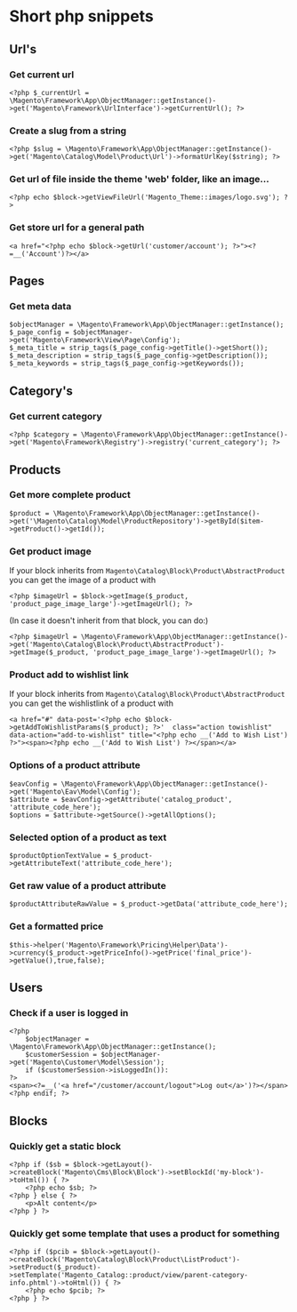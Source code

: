 # Short php snippets

## Url's

### Get current url

    <?php $_currentUrl = \Magento\Framework\App\ObjectManager::getInstance()->get('Magento\Framework\UrlInterface')->getCurrentUrl(); ?>

### Create a slug from a string

    <?php $slug = \Magento\Framework\App\ObjectManager::getInstance()->get('Magento\Catalog\Model\Product\Url')->formatUrlKey($string); ?>

### Get url of file inside the theme 'web' folder, like an image...

    <?php echo $block->getViewFileUrl('Magento_Theme::images/logo.svg'); ?>

### Get store url for a general path

    <a href="<?php echo $block->getUrl('customer/account'); ?>"><?=__('Account')?></a>

## Pages

### Get meta data

    $objectManager = \Magento\Framework\App\ObjectManager::getInstance();
    $_page_config = $objectManager->get('Magento\Framework\View\Page\Config');
    $_meta_title = strip_tags($_page_config->getTitle()->getShort());
    $_meta_description = strip_tags($_page_config->getDescription());
    $_meta_keywords = strip_tags($_page_config->getKeywords());

## Category's

### Get current category

    <?php $category = \Magento\Framework\App\ObjectManager::getInstance()->get('Magento\Framework\Registry')->registry('current_category'); ?>

## Products

### Get more complete product

    $product = \Magento\Framework\App\ObjectManager::getInstance()->get('\Magento\Catalog\Model\ProductRepository')->getById($item->getProduct()->getId());

### Get product image

If your block inherits from `Magento\Catalog\Block\Product\AbstractProduct` you can get the image of a product with

    <?php $imageUrl = $block->getImage($_product, 'product_page_image_large')->getImageUrl(); ?>

(In case it doesn't inherit from that block, you can do:)

    <?php $imageUrl = \Magento\Framework\App\ObjectManager::getInstance()->get('Magento\Catalog\Block\Product\AbstractProduct')->getImage($_product, 'product_page_image_large')->getImageUrl(); ?>

### Product add to wishlist link

If your block inherits from `Magento\Catalog\Block\Product\AbstractProduct` you can get the wishlistlink of a product with

    <a href="#" data-post='<?php echo $block->getAddToWishlistParams($_product); ?>'  class="action towishlist" data-action="add-to-wishlist" title="<?php echo __('Add to Wish List') ?>"><span><?php echo __('Add to Wish List') ?></span></a>

### Options of a product attribute

    $eavConfig = \Magento\Framework\App\ObjectManager::getInstance()->get('Magento\Eav\Model\Config');
    $attribute = $eavConfig->getAttribute('catalog_product', 'attribute_code_here');
    $options = $attribute->getSource()->getAllOptions();

### Selected option of a product as text

    $productOptionTextValue = $_product->getAttributeText('attribute_code_here');

### Get raw value of a product attribute

    $productAttributeRawValue = $_product->getData('attribute_code_here');
    
### Get a formatted price

    $this->helper('Magento\Framework\Pricing\Helper\Data')->currency($_product->getPriceInfo()->getPrice('final_price')->getValue(),true,false);

## Users

### Check if a user is logged in

    <?php
        $objectManager = \Magento\Framework\App\ObjectManager::getInstance();
        $customerSession = $objectManager->get('Magento\Customer\Model\Session');
        if ($customerSession->isLoggedIn()):
    ?>
    <span><?=__('<a href="/customer/account/logout">Log out</a>')?></span>
    <?php endif; ?>

## Blocks

### Quickly get a static block

    <?php if ($sb = $block->getLayout()->createBlock('Magento\Cms\Block\Block')->setBlockId('my-block')->toHtml()) { ?>
        <?php echo $sb; ?>
    <?php } else { ?>
        <p>Alt content</p>
    <?php } ?>

### Quickly get some template that uses a product for something

    <?php if ($pcib = $block->getLayout()->createBlock('Magento\Catalog\Block\Product\ListProduct')->setProduct($_product)->setTemplate('Magento_Catalog::product/view/parent-category-info.phtml')->toHtml()) { ?>
        <?php echo $pcib; ?>
    <?php } ?>
